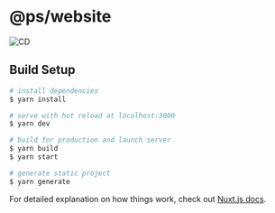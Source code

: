 # @ps/website

![CD](https://github.com/MartinKanera/projects-storage/workflows/CD/badge.svg?branch=dev)

## Build Setup

```bash
# install dependencies
$ yarn install

# serve with hot reload at localhost:3000
$ yarn dev

# build for production and launch server
$ yarn build
$ yarn start

# generate static project
$ yarn generate
```

For detailed explanation on how things work, check out [Nuxt.js docs](https://nuxtjs.org).
